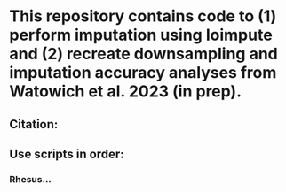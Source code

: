 # This repository contains code to (1) perform imputation using loimpute and (2) recreate downsampling and imputation accuracy analyses from Watowich et al. 2023 (in prep).

## Citation: 

## Use scripts in order: 
### Rhesus... 
